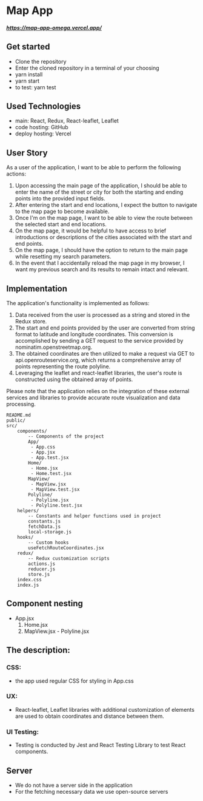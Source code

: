 # Map App

##### https://map-app-omega.vercel.app/

## Get started

- Clone the repository
- Enter the cloned repository in a terminal of your choosing
- yarn install
- yarn start
- to test: yarn test

## Used Technologies

- main: React, Redux, React-leaflet, Leaflet
- code hosting: GitHub
- deploy hosting: Vercel

## User Story

As a user of the application, I want to be able to perform the following actions:

1. Upon accessing the main page of the application, I should be able to enter the name of the street or city for both the starting and ending points into the provided input fields.
2. After entering the start and end locations, I expect the button to navigate to the map page to become available.
3. Once I'm on the map page, I want to be able to view the route between the selected start and end locations.
4. On the map page, it would be helpful to have access to brief introductions or descriptions of the cities associated with the start and end points.
5. On the map page, I should have the option to return to the main page while resetting my search parameters.
6. In the event that I accidentally reload the map page in my browser, I want my previous search and its results to remain intact and relevant.

## Implementation

The application's functionality is implemented as follows:

1. Data received from the user is processed as a string and stored in the Redux store.
2. The start and end points provided by the user are converted from string format to latitude and longitude coordinates. This conversion is accomplished by sending a GET request to the service provided by nominatim.openstreetmap.org.
3. The obtained coordinates are then utilized to make a request via GET to api.openrouteservice.org, which returns a comprehensive array of points representing the route polyline.
4. Leveraging the leaflet and react-leaflet libraries, the user's route is constructed using the obtained array of points.

Please note that the application relies on the integration of these external services and libraries to provide accurate route visualization and data processing.

```
README.md
public/
src/
    components/
        -- Components of the project
        App/
         - App.css
         - App.jsx
         - App.test.jsx
        Home/
         - Home.jsx
         - Home.test.jsx
        MapView/
         - MapView.jsx
         - MapView.test.jsx
        Polyline/
         - Polyline.jsx
         - Polyline.test.jsx
    helpers/
        -- Constants and helper functions used in project
        constants.js
        fetchData.js
        local-storage.js
    hooks/
        -- Custom hooks
        useFetchRouteCoordinates.jsx
    redux/
        -- Redux customization scripts
        actions.js
        reducer.js
        store.js
    index.css
    index.js

```

## Component nesting

- App.jsx
  1. Home.jsx
  2. MapView.jsx - Polyline.jsx

## The description:

### CSS:

- the app used regular CSS for styling in App.css

### UX:

- React-leaflet, Leaflet libraries with additional customization of elements are used to obtain coordinates and distance between them.

### UI Testing:

- Testing is conducted by Jest and React Testing Library to test React components.

## Server

- We do not have a server side in the application
- For the fetching necessary data we use open-source servers
